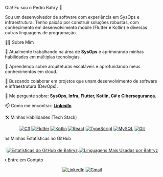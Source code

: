 <!--
Olá, Pedro! Este é o seu README de perfil personalizado.
Para usá-lo, crie um novo repositório com o mesmo nome do seu usuário do GitHub.
Por exemplo, se seu usuário é "Bahryz", o repositório deve se chamar "Bahryz".
Adicione este arquivo como README.md nesse repositório e ele aparecerá na sua página de perfil!
-->

<!-- Comece com uma introdução amigável. Emojis são bem-vindos! -->

Olá! Eu sou o Pedro Bahry 👋

<p align="left">
Sou um desenvolvedor de software com experiência em SysOps e infraestrutura. Tenho paixão por construir soluções robustas, com conhecimento em desenvolvimento mobile (Flutter e Kotlin) e diversas outras linguagens de programação.
</p>

👨‍💻 Sobre Mim

<!--
Use esta seção para dar um resumo rápido sobre você.
Substitua os links e informações pelos seus.
-->

<p align="left">
🔭 Atualmente trabalhando na área de <strong>SysOps</strong> e aprimorando minhas habilidades em múltiplas tecnologias.




🌱 Aprendendo sobre arquiteturas escaláveis e aprofundando meus conhecimentos em cloud.




👯 Buscando colaborar em projetos que unam desenvolvimento de software e infraestrutura (DevOps).




💬 Me pergunte sobre: <strong>SysOps, Infra, Flutter, Kotlin, C# e Cibersegurança</strong>.




📫 Como me encontrar: <a href="https://www.linkedin.com/in/pedro-bahry-864b40305/" target="_blank"><strong>LinkedIn</strong></a>
</p>

🛠️ Minhas Habilidades (Tech Stack)

<!--
Badges são uma forma visual e excelente de mostrar suas tecnologias.
Você pode gerar os seus em https://shields.io/
Para os ícones, procure em https://simpleicons.org/
-->

<p align="center">
<a href="https://dotnet.microsoft.com/en-us/languages/csharp" target="_blank" rel="noreferrer"><img src="https://www.google.com/search?q=https://img.shields.io/badge/C%2523-512BD4%3Fstyle%3Dfor-the-badge%26logo%3Dc-sharp%26logoColor%3Dwhite" alt="C#"/></a>
<a href="https://flutter.dev" target="_blank" rel="noreferrer"><img src="https://img.shields.io/badge/Flutter-02569B?style=for-the-badge&logo=flutter&logoColor=white" alt="Flutter"/></a>
<a href="https://kotlinlang.org" target="_blank" rel="noreferrer"><img src="https://www.google.com/search?q=https://img.shields.io/badge/Kotlin-7F52FF%3Fstyle%3Dfor-the-badge%26logo%3Dkotlin%26logoColor%3Dwhite" alt="Kotlin"/></a>
<a href="https://react.dev/" target="_blank" rel="noreferrer"><img src="https://www.google.com/search?q=https://img.shields.io/badge/React-61DAFB%3Fstyle%3Dfor-the-badge%26logo%3Dreact%26logoColor%3Dblack" alt="React"/></a>
<a href="https://www.typescriptlang.org/" target="_blank" rel="noreferrer"><img src="https://img.shields.io/badge/TypeScript-3178C6?style=for-the-badge&logo=typescript&logoColor=white" alt="TypeScript"/></a>
<a href="https://www.mysql.com/" target="_blank" rel="noreferrer"><img src="https://img.shields.io/badge/MySQL-4479A1?style=for-the-badge&logo=mysql&logoColor=white" alt="MySQL"/></a>
<a href="https://git-scm.com/" target="_blank" rel="noreferrer"><img src="https://www.google.com/search?q=https://img.shields.io/badge/GIT-E44C30%3Fstyle%3Dfor-the-badge%26logo%3Dgit%26logoColor%3Dwhite" alt="Git"/></a>
</p>

📊 Minhas Estatísticas no GitHub

<!--
Estas são estatísticas dinâmicas!
O seu nome de usuário "Bahryz" já está configurado.
Você pode customizar os temas e opções. Veja a documentação:
https://github.com/anuraghazra/github-readme-stats
-->

<p align="center">
<a href="https://github.com/anuraghazra/github-readme-stats">
<img align="center" src="https://www.google.com/search?q=https://github-readme-stats.vercel.app/api%3Fusername%3DBahryz%26show_icons%3Dtrue%26theme%3Dtokyonight%26locale%3Dpt-br%26hide_border%3Dtrue%26count_private%3Dtrue%26include_all_commits%3Dtrue" alt="Estatísticas do GitHub de Bahryz"/>
</a>
<a href="https://github.com/anuraghazra/github-readme-stats">
<img align="center" src="https://www.google.com/search?q=https://github-readme-stats.vercel.app/api/top-langs/%3Fusername%3DBahryz%26layout%3Dcompact%26theme%3Dtokyonight%26locale%3Dpt-br%26hide_border%3Dtrue%26langs_count%3D6" alt="Linguagens Mais Usadas por Bahryz"/>
</a>
</p>

📞 Entre em Contato

<p align="center">
<a href="https://www.linkedin.com/in/pedro-bahry-864b40305/" target="_blank"><img src="https://www.google.com/search?q=https://img.shields.io/badge/LinkedIn-0077B5%3Fstyle%3Dfor-the-badge%26logo%3Dlinkedin%26logoColor%3Dwhite" alt="LinkedIn"/></a>
<a href="mailto:phbahry@gmail.com" target="_blank"><img src="https://img.shields.io/badge/Gmail-D14836?style=for-the-badge&logo=gmail&logoColor=white" alt="Gmail"/></a>
</p>